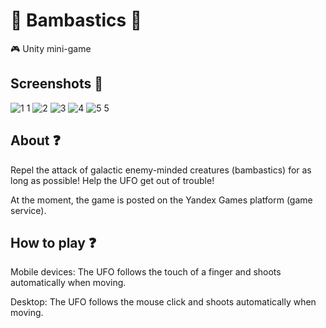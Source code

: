 # :space_invader: Bambastics :milky_way:
:video_game: Unity mini-game
## Screenshots :camera_flash:
![1 1](https://github.com/FilippovVic/Bambastics/assets/113792486/93ccb5a7-3a58-452f-8756-45417b736fb7)
![2](https://github.com/FilippovVic/Bambastics/assets/113792486/3259011e-0d73-4382-9b02-a2719c803c8d)
![3](https://github.com/FilippovVic/Bambastics/assets/113792486/aaff9f32-99d9-4a84-8426-4a70b67c8258)
![4](https://github.com/FilippovVic/Bambastics/assets/113792486/6374af2f-a35f-4c64-b666-9246561489d4)
![5 5](https://github.com/FilippovVic/Bambastics/assets/113792486/8da0618d-2e0b-468f-bbe4-16dc69784667)

## About :question:
Repel the attack of galactic enemy-minded creatures (bambastics) for as long as possible!
Help the UFO get out of trouble!

At the moment, the game is posted on the Yandex Games platform (game service).

## How to play :question:
Mobile devices:
The UFO follows the touch of a finger and shoots automatically when moving.

Desktop:
The UFO follows the mouse click and shoots automatically when moving.
